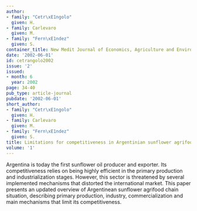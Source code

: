 ```yaml
---
author:
- family: "Cetr\xE1ngolo"
  given: H.
- family: Carlevaro
  given: M.
- family: "Fern\xE1ndez"
  given: S.
container_title: New Medit Journal of Economics, Agriculture and Environment
date: '2002-06-01'
id: cetrangolo2002
issue: '2'
issued:
- month: 6
  year: 2002
page: 34-40
pub_type: article-journal
pubdate: '2002-06-01'
short_author:
- family: "Cetr\xE1ngolo"
  given: H.
- family: Carlevaro
  given: M.
- family: "Fern\xE1ndez"
  given: S.
title: Limitations for competitiveness in Argentinian sunflower agrifood chain
volume: '1'
---
```

Argentina is today the first sunflower oil producer and exporter. Its competitiveness relies on being highly efficient in the primary production and industrialization stages. However, this sector is threatened by several implemented mechanisms that distorted the international market. This paper presents an updated overview of Argentinean sunflower agrifood chain situation, describing primary production, industry, commercialization and main mechanisms that limit its competitiveness.
